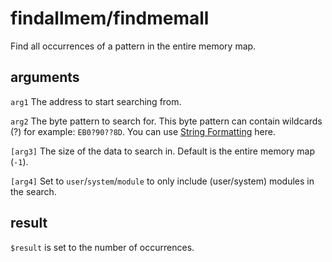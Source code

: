 # findallmem/findmemall

Find all occurrences of a pattern in the entire memory map.

## arguments

`arg1` The address to start searching from.

`arg2` The byte pattern to search for. This byte pattern can contain wildcards (?) for example: `EB0?90??8D`. You can use [String Formatting](../../introduction/Formatting.rst) here.

`[arg3]` The size of the data to search in. Default is the entire memory map (`-1`).

`[arg4]` Set to `user`/`system`/`module` to only include (user/system) modules in the search.

## result

`$result` is set to the number of occurrences.
